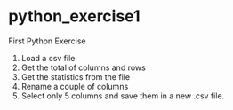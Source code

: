 # python_exercise1
First Python Exercise
1. Load a csv file
2. Get the total of columns and rows
3. Get the statistics from the file
4. Rename a couple of columns
5. Select only 5 columns and save them in a new .csv file.
